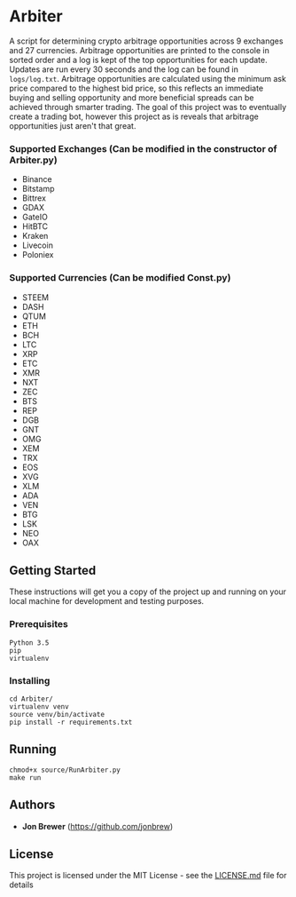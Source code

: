 # Arbiter

  A script for determining crypto arbitrage opportunities across 9 exchanges and 27 currencies. Arbitrage opportunities are printed to the console in sorted order and a log is kept of the top opportunities for each update. Updates are run every 30 seconds and the log can be found in `logs/log.txt`. Arbitrage opportunities are calculated using the minimum ask price compared to the highest bid price, so this reflects an immediate buying and selling opportunity and more beneficial spreads can be achieved through smarter trading. The goal of this project was to eventually create a trading bot, however this project as is reveals that arbitrage opportunities just aren't that great. 

### Supported Exchanges (Can be modified in the constructor of Arbiter.py)
* Binance
* Bitstamp
* Bittrex
* GDAX
* GateIO
* HitBTC
* Kraken
* Livecoin
* Poloniex

### Supported Currencies (Can be modified Const.py)
* STEEM
* DASH
* QTUM
* ETH	
* BCH	
* LTC	
* XRP	
* ETC	
* XMR	
* NXT	
* ZEC	
* BTS	
* REP	
* DGB	
* GNT	
* OMG	
* XEM	
* TRX	
* EOS	
* XVG	
* XLM	
* ADA	
* VEN	
* BTG	
* LSK	
* NEO	
* OAX	

## Getting Started

These instructions will get you a copy of the project up and running on your local machine for development and testing purposes.

### Prerequisites

```
Python 3.5
pip
virtualenv
```

### Installing

```
cd Arbiter/
virtualenv venv
source venv/bin/activate
pip install -r requirements.txt
```

## Running
 ```
 chmod+x source/RunArbiter.py
 make run
 ```

## Authors

* **Jon Brewer** (https://github.com/jonbrew)

## License

This project is licensed under the MIT License - see the [LICENSE.md](LICENSE.md) file for details
